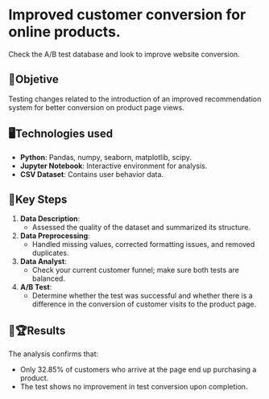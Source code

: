 # Improved customer conversion for online products.
Check the A/B test database and look to improve website conversion.

## 🏁Objetive
Testing changes related to the introduction of an improved recommendation system for better conversion on product page views.

## 🖥Technologies used
- **Python**: Pandas, numpy, seaborn, matplotlib, scipy.
- **Jupyter Notebook**: Interactive environment for analysis.
- **CSV Dataset**: Contains user behavior data.

## 🔑Key Steps
1. **Data Description**:
   - Assessed the quality of the dataset and summarized its structure.
2. **Data Preprocessing**:
   - Handled missing values, corrected formatting issues, and removed duplicates.
3. **Data Analyst**:
   - Check your current customer funnel; make sure both tests are balanced.
4. **A/B Test**:
   - Determine whether the test was successful and whether there is a difference in the conversion of customer visits to the product page.

## 🥇🏆Results
The analysis confirms that:
- Only 32.85% of customers who arrive at the page end up purchasing a product.
- The test shows no improvement in test conversion upon completion.





